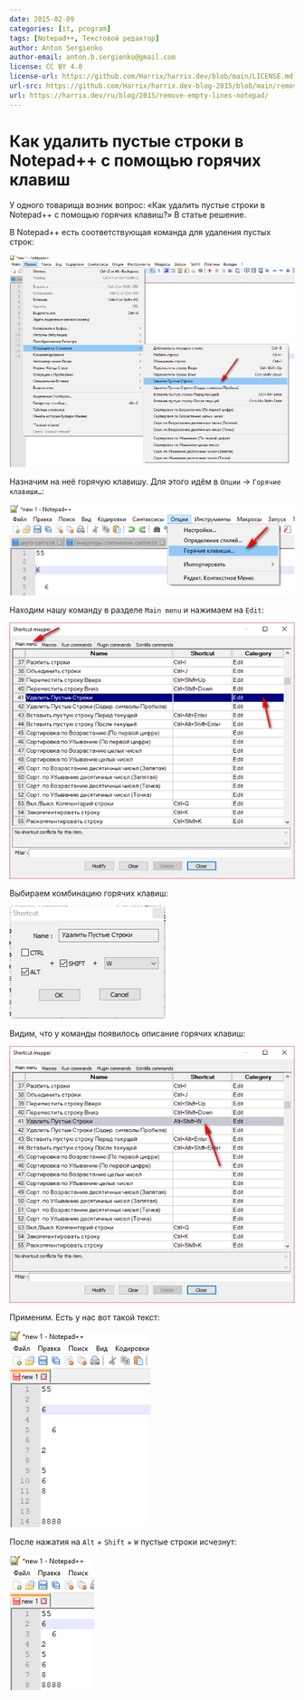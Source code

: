 ```yaml
---
date: 2015-02-09
categories: [it, program]
tags: [Notepad++, Текстовой редактор]
author: Anton Sergienko
author-email: anton.b.sergienko@gmail.com
license: CC BY 4.0
license-url: https://github.com/Harrix/harrix.dev/blob/main/LICENSE.md
url-src: https://github.com/Harrix/harrix.dev-blog-2015/blob/main/remove-empty-lines-notepad/remove-empty-lines-notepad.md
url: https://harrix.dev/ru/blog/2015/remove-empty-lines-notepad/
---
```


# Как удалить пустые строки в Notepad++ с помощью горячих клавиш

У одного товарища возник вопрос: «Как удалить пустые строки в Notepad++ с помощью горячих клавиш?» В статье решение.

В Notepad++ есть соответствующая команда для удаления пустых строк:

![Удаление пустых строк](img/remove-empty-lines.png)

Назначим на неё горячую клавишу. Для этого идём в `Опции` → `Горячие клавиши…`:

![Горячие клавиши в главном меню](img/shortcuts_01.png)

Находим нашу команду в разделе `Main menu` и нажимаем на `Edit`:

![Список команд текстового редактора](img/shortcuts_02.png)

Выбираем комбинацию горячих клавиш:

![Комбинация горячих клавиш](img/shortcuts_03.png)

Видим, что у команды появилось описание горячих клавиш:

![Список команд текстового редактора](img/shortcuts_04.png)

Применим. Есть у нас вот такой текст:

![Текст с пустыми строками](img/text_01.png)

После нажатия на `Alt` + `Shift` + `W` пустые строки исчезнут:

![Текст без пустых строк](img/text_02.png)
